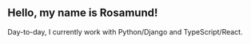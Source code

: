 ## Hello, my name is Rosamund!
Day-to-day, I currently work with Python/Django and TypeScript/React.
